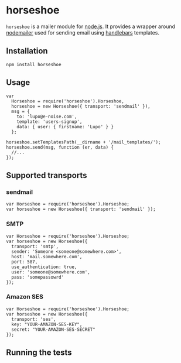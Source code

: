 # horseshoe

`horseshoe` is a mailer module for [node.js](http://nodejs.org/). It provides a
wrapper around [nodemailer](https://github.com/andris9/nodemailer) used for
sending email using [handlebars](http://handlebarsjs.com/) templates.

## Installation

    npm install horseshoe

## Usage

    var
      Horseshoe = require('horseshoe').Horseshoe,
      horseshoe = new Horseshoe({ transport: 'sendmail' }),
      msg = {
        to: 'lupo@e-noise.com',
        template: 'users-signup',
        data: { user: { firstname: 'Lupo' } }
      };

    horseshoe.setTemplatesPath(__dirname + '/mail_templates/');
    horseshoe.send(msg, function (er, data) {
      //...
    });

## Supported transports

### sendmail

    var Horseshoe = require('horseshoe').Horseshoe;
    var horseshoe = new Horseshoe({ transport: 'sendmail' });

### SMTP

    var Horseshoe = require('horseshoe').Horseshoe;
    var horseshoe = new Horseshoe({
      transport: 'smtp',
      sender: 'Someone <someone@somewhere.com>',
      host: 'mail.somewhere.com',
      port: 587,
      use_authentication: true,
      user: 'someone@somewhere.com',
      pass: 'somepassowrd'
    });

### Amazon SES

    var Horseshoe = require('horseshoe').Horseshoe;
    var horseshoe = new Horseshoe({
      transport: 'ses',
      key: "YOUR-AMAZON-SES-KEY",
      secret: "YOUR-AMAZON-SES-SECRET"
    });

## Running the tests
